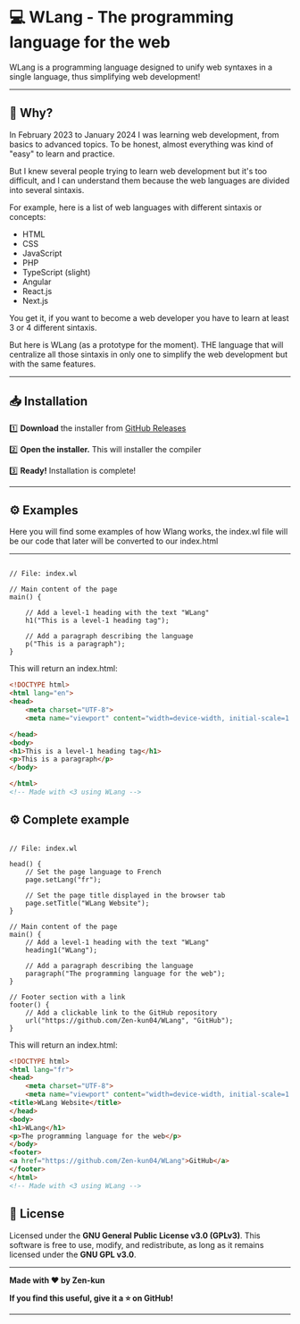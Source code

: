 # 💻 WLang - The programming language for the web

WLang is a programming language designed to unify web syntaxes in a single language, thus simplifying web development!

---

## 📖 Why?
In February 2023 to January 2024 I was learning web development, from basics to advanced topics. To be honest, almost everything was kind of "easy" to learn and practice.

But I knew several people trying to learn web development but it's too difficult, and I can understand them because the web languages are divided into several sintaxis.

For example, here is a list of web languages with different sintaxis or concepts:
- HTML
- CSS
- JavaScript
- PHP
- TypeScript (slight)
- Angular
- React.js
- Next.js

You get it, if you want to become a web developer you have to learn at least 3 or 4 different sintaxis.

But here is WLang (as a prototype for the moment). THE language that will centralize all those sintaxis in only one to simplify the web development but with the same features.

---

## 📥 Installation  

1️⃣ **Download** the installer from [GitHub Releases](https://github.com/Zen-kun04/WLang/releases/tag/Release)

2️⃣ **Open the installer.** This will installer the compiler

3️⃣ **Ready!** Installation is complete!

---

## ⚙️ Examples

Here you will find some examples of how Wlang works, the index.wl file will be our code that later will be converted to our index.html

---

```wl

// File: index.wl

// Main content of the page
main() {

    // Add a level-1 heading with the text "WLang"
    h1("This is a level-1 heading tag");

    // Add a paragraph describing the language
    p("This is a paragraph");
}
```
This will return an index.html:
```html
<!DOCTYPE html>
<html lang="en">
<head>
    <meta charset="UTF-8">
    <meta name="viewport" content="width=device-width, initial-scale=1.0">

</head>
<body>
<h1>This is a level-1 heading tag</h1>
<p>This is a paragraph</p>
</body>

</html>
<!-- Made with <3 using WLang -->
```

## ⚙️ Complete example

```wl

// File: index.wl

head() {
    // Set the page language to French
    page.setLang("fr");

    // Set the page title displayed in the browser tab
    page.setTitle("WLang Website");
}

// Main content of the page
main() {
    // Add a level-1 heading with the text "WLang"
    heading1("WLang");

    // Add a paragraph describing the language
    paragraph("The programming language for the web");
}

// Footer section with a link
footer() {
    // Add a clickable link to the GitHub repository
    url("https://github.com/Zen-kun04/WLang", "GitHub");
}
```

This will return an index.html:
```html
<!DOCTYPE html>
<html lang="fr">
<head>
    <meta charset="UTF-8">
    <meta name="viewport" content="width=device-width, initial-scale=1.0">
<title>WLang Website</title>
</head>
<body>
<h1>WLang</h1>
<p>The programming language for the web</p>
</body>
<footer>
<a href="https://github.com/Zen-kun04/WLang">GitHub</a>
</footer>
</html>
<!-- Made with <3 using WLang -->
```

## 📜 License  

Licensed under the **GNU General Public License v3.0 (GPLv3)**. This software is free to use, modify, and redistribute, as long as it remains licensed under the **GNU GPL v3.0**.

---
**Made with ❤️ by Zen-kun**

**If you find this useful, give it a ⭐ on GitHub!**

---

